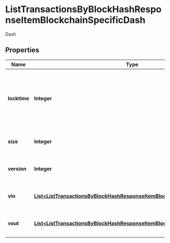 

# ListTransactionsByBlockHashResponseItemBlockchainSpecificDash

Dash

## Properties

Name | Type | Description | Notes
------------ | ------------- | ------------- | -------------
**locktime** | **Integer** | Represents the time at which a particular transaction can be added to the blockchain. | 
**size** | **Integer** | Represents the total size of this transaction. | 
**version** | **Integer** | Represents transaction version number. | 
**vin** | [**List&lt;ListTransactionsByBlockHashResponseItemBlockchainSpecificDashVin&gt;**](ListTransactionsByBlockHashResponseItemBlockchainSpecificDashVin.md) | Represents the transaction inputs. | 
**vout** | [**List&lt;ListTransactionsByBlockHashResponseItemBlockchainSpecificDashVout&gt;**](ListTransactionsByBlockHashResponseItemBlockchainSpecificDashVout.md) | Represents the transaction outputs. | 



